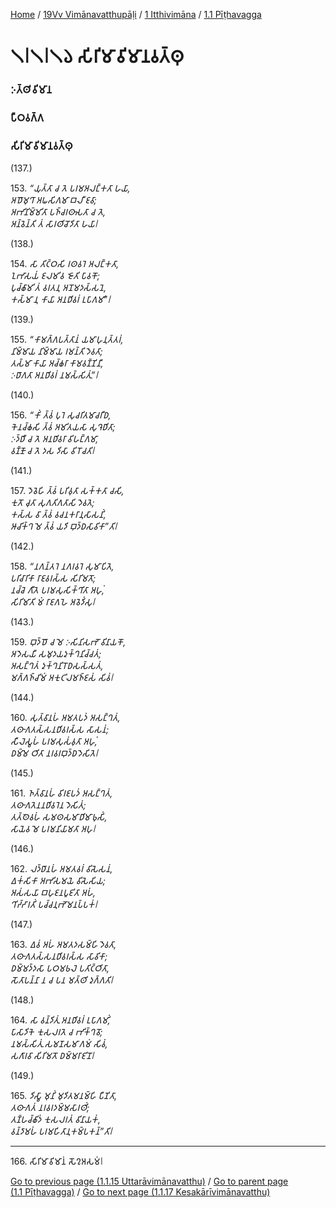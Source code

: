 
[Home](/) / [19Vv Vimānavatthupāḷi](../../../19Vv.md) / [1 Itthivimāna](../../1.md) / [1.1 Pīṭhavagga](../1.1.md)

# 𑁧𑁇𑁧𑁇𑁧𑁬 𑀲𑀺𑀭𑀺𑀫𑀸𑀯𑀺𑀫𑀸𑀦𑀯𑀢𑁆𑀣𑀼

### 𑀇𑀢𑁆𑀣𑀺𑀯𑀺𑀫𑀸𑀦

### 𑀧𑀻𑀞𑀯𑀕𑁆𑀕

### 𑀲𑀺𑀭𑀺𑀫𑀸𑀯𑀺𑀫𑀸𑀦𑀯𑀢𑁆𑀣𑀼

(137.)

153\. _“𑀬𑀼𑀢𑁆𑀢𑀸 𑀘 𑀢𑁂 𑀧𑀭𑀫𑀅𑀮𑀗𑁆𑀓𑀢𑀸 𑀳𑀬𑀸,_  
_𑀅𑀥𑁄𑀫𑀼𑀔𑀸 𑀅𑀖𑀲𑀺𑀕𑀫𑀸 𑀩𑀮𑀻 𑀚𑀯𑀸;_  
_𑀅𑀪𑀺𑀦𑀺𑀫𑁆𑀫𑀺𑀢𑀸 𑀧𑀜𑁆𑀘𑀭𑀣𑀸𑀲𑀢𑀸 𑀘 𑀢𑁂,_  
_𑀅𑀦𑁆𑀯𑁂𑀦𑁆𑀢𑀺 𑀢𑀁 𑀲𑀸𑀭𑀣𑀺𑀘𑁄𑀤𑀺𑀢𑀸 𑀳𑀬𑀸𑁇_  


(138.)

154\. _𑀲𑀸 𑀢𑀺𑀝𑁆𑀞𑀲𑀺 𑀭𑀣𑀯𑀭𑁂 𑀅𑀮𑀗𑁆𑀓𑀢𑀸,_  
_𑀑𑀪𑀸𑀲𑀬𑀁 𑀚𑀮𑀫𑀺𑀯 𑀚𑁄𑀢𑀺 𑀧𑀸𑀯𑀓𑁄;_  
_𑀧𑀼𑀘𑁆𑀙𑀸𑀫𑀺 𑀢𑀁 𑀯𑀭𑀢𑀦𑀼 𑀅𑀦𑁄𑀫𑀤𑀲𑁆𑀲𑀦𑁂,_  
_𑀓𑀲𑁆𑀫𑀸 𑀦𑀼 𑀓𑀸𑀬𑀸 𑀅𑀦𑀥𑀺𑀯𑀭𑀁 𑀉𑀧𑀸𑀕𑀫𑀺”𑁇_  


(139.)

155\. _“𑀓𑀸𑀫𑀕𑁆𑀕𑀧𑀢𑁆𑀢𑀸𑀦𑀁 𑀬𑀫𑀸𑀳𑀼𑀦𑀼𑀢𑁆𑀢𑀭𑀁,_  
_𑀦𑀺𑀫𑁆𑀫𑀸𑀬 𑀦𑀺𑀫𑁆𑀫𑀸𑀬 𑀭𑀫𑀦𑁆𑀢𑀺 𑀤𑁂𑀯𑀢𑀸;_  
_𑀢𑀲𑁆𑀫𑀸 𑀓𑀸𑀬𑀸 𑀅𑀘𑁆𑀙𑀭𑀸 𑀓𑀸𑀫𑀯𑀡𑁆𑀡𑀺𑀦𑀻,_  
_𑀇𑀥𑀸𑀕𑀢𑀸 𑀅𑀦𑀥𑀺𑀯𑀭𑀁 𑀦𑀫𑀲𑁆𑀲𑀺𑀢𑀼𑀁”𑁇_  


(140.)

156\. _“𑀓𑀺𑀁 𑀢𑁆𑀯𑀁 𑀧𑀼𑀭𑁂 𑀲𑀼𑀘𑀭𑀺𑀢𑀫𑀸𑀘𑀭𑀻𑀥,_  
_𑀓𑁂𑀦𑀘𑁆𑀙𑀲𑀺 𑀢𑁆𑀯𑀁 𑀅𑀫𑀺𑀢𑀬𑀲𑀸 𑀲𑀼𑀔𑁂𑀥𑀺𑀢𑀸;_  
_𑀇𑀤𑁆𑀥𑀻 𑀘 𑀢𑁂 𑀅𑀦𑀥𑀺𑀯𑀭𑀸 𑀯𑀺𑀳𑀗𑁆𑀕𑀫𑀸,_  
_𑀯𑀡𑁆𑀡𑁄 𑀘 𑀢𑁂 𑀤𑀲 𑀤𑀺𑀲𑀸 𑀯𑀺𑀭𑁄𑀘𑀢𑀺𑁇_  


(141.)

157\. _𑀤𑁂𑀯𑁂𑀳𑀺 𑀢𑁆𑀯𑀁 𑀧𑀭𑀺𑀯𑀼𑀢𑀸 𑀲𑀓𑁆𑀓𑀢𑀸 𑀘𑀲𑀺,_  
_𑀓𑀼𑀢𑁄 𑀘𑀼𑀢𑀸 𑀲𑀼𑀕𑀢𑀺𑀕𑀢𑀸𑀲𑀺 𑀤𑁂𑀯𑀢𑁂;_  
_𑀓𑀲𑁆𑀲 𑀯𑀸 𑀢𑁆𑀯𑀁 𑀯𑀘𑀦𑀓𑀭𑀸𑀦𑀼𑀲𑀸𑀲𑀦𑀺𑀁,_  
_𑀆𑀘𑀺𑀓𑁆𑀔 𑀫𑁂 𑀢𑁆𑀯𑀁 𑀬𑀤𑀺 𑀩𑀼𑀤𑁆𑀥𑀲𑀸𑀯𑀺𑀓𑀸”𑀢𑀺𑁇_  


(142.)

158\. _“𑀦𑀕𑀦𑁆𑀢𑀭𑁂 𑀦𑀕𑀭𑀯𑀭𑁂 𑀲𑀼𑀫𑀸𑀧𑀺𑀢𑁂,_  
_𑀧𑀭𑀺𑀘𑀸𑀭𑀺𑀓𑀸 𑀭𑀸𑀚𑀯𑀭𑀲𑁆𑀲 𑀲𑀺𑀭𑀺𑀫𑀢𑁄;_  
_𑀦𑀘𑁆𑀘𑁂 𑀕𑀻𑀢𑁂 𑀧𑀭𑀫𑀲𑀼𑀲𑀺𑀓𑁆𑀔𑀺𑀢𑀸 𑀅𑀳𑀼𑀁,_  
_𑀲𑀺𑀭𑀺𑀫𑀸𑀢𑀺 𑀫𑀁 𑀭𑀸𑀚𑀕𑀳𑁂 𑀅𑀯𑁂𑀤𑀺𑀁𑀲𑀼𑁇_  


(143.)

159\. _𑀩𑀼𑀤𑁆𑀥𑁄 𑀘 𑀫𑁂 𑀇𑀲𑀺𑀦𑀺𑀲𑀪𑁄 𑀯𑀺𑀦𑀸𑀬𑀓𑁄,_  
_𑀅𑀤𑁂𑀲𑀬𑀻 𑀲𑀫𑀼𑀤𑀬𑀤𑀼𑀓𑁆𑀔𑀦𑀺𑀘𑁆𑀘𑀢𑀁;_  
_𑀅𑀲𑀗𑁆𑀔𑀢𑀁 𑀤𑀼𑀓𑁆𑀔𑀦𑀺𑀭𑁄𑀥𑀲𑀲𑁆𑀲𑀢𑀁,_  
_𑀫𑀕𑁆𑀕𑀜𑁆𑀘𑀺𑀫𑀁 𑀅𑀓𑀼𑀝𑀺𑀮𑀫𑀜𑁆𑀚𑀲𑀁 𑀲𑀺𑀯𑀁𑁇_  


(144.)

160\. _𑀲𑀼𑀢𑁆𑀯𑀸𑀦𑀳𑀁 𑀅𑀫𑀢𑀧𑀤𑀁 𑀅𑀲𑀗𑁆𑀔𑀢𑀁,_  
_𑀢𑀣𑀸𑀕𑀢𑀲𑁆𑀲𑀦𑀥𑀺𑀯𑀭𑀲𑁆𑀲 𑀲𑀸𑀲𑀦𑀁;_  
_𑀲𑀻𑀮𑁂𑀲𑁆𑀯𑀳𑀁 𑀧𑀭𑀫𑀲𑀼𑀲𑀁𑀯𑀼𑀢𑀸 𑀅𑀳𑀼𑀁,_  
_𑀥𑀫𑁆𑀫𑁂 𑀞𑀺𑀢𑀸 𑀦𑀭𑀯𑀭𑀩𑀼𑀤𑁆𑀥𑀤𑁂𑀲𑀺𑀢𑁂𑁇_  


(145.)

161\. _𑀜𑀢𑁆𑀯𑀸𑀦𑀳𑀁 𑀯𑀺𑀭𑀚𑀧𑀤𑀁 𑀅𑀲𑀗𑁆𑀔𑀢𑀁,_  
_𑀢𑀣𑀸𑀕𑀢𑁂𑀦𑀦𑀥𑀺𑀯𑀭𑁂𑀦 𑀤𑁂𑀲𑀺𑀢𑀁;_  
_𑀢𑀢𑁆𑀣𑁂𑀯𑀳𑀁 𑀲𑀫𑀣𑀲𑀫𑀸𑀥𑀺𑀫𑀸𑀨𑀼𑀲𑀺𑀁,_  
_𑀲𑀸𑀬𑁂𑀯 𑀫𑁂 𑀧𑀭𑀫𑀦𑀺𑀬𑀸𑀫𑀢𑀸 𑀅𑀳𑀼𑁇_  


(146.)

162\. _𑀮𑀤𑁆𑀥𑀸𑀦𑀳𑀁 𑀅𑀫𑀢𑀯𑀭𑀁 𑀯𑀺𑀲𑁂𑀲𑀦𑀁,_  
_𑀏𑀓𑀁𑀲𑀺𑀓𑀸 𑀅𑀪𑀺𑀲𑀫𑀬𑁂 𑀯𑀺𑀲𑁂𑀲𑀺𑀬;_  
_𑀅𑀲𑀁𑀲𑀬𑀸 𑀩𑀳𑀼𑀚𑀦𑀧𑀽𑀚𑀺𑀢𑀸 𑀅𑀳𑀁,_  
_𑀔𑀺𑀟𑁆𑀟𑀸𑀭𑀢𑀺𑀁 𑀧𑀘𑁆𑀘𑀦𑀼𑀪𑁄𑀫𑀦𑀧𑁆𑀧𑀓𑀁𑁇_  


(147.)

163\. _𑀏𑀯𑀁 𑀅𑀳𑀁 𑀅𑀫𑀢𑀤𑀲𑀫𑁆𑀳𑀺 𑀤𑁂𑀯𑀢𑀸,_  
_𑀢𑀣𑀸𑀕𑀢𑀲𑁆𑀲𑀦𑀥𑀺𑀯𑀭𑀲𑁆𑀲 𑀲𑀸𑀯𑀺𑀓𑀸;_  
_𑀥𑀫𑁆𑀫𑀤𑁆𑀤𑀲𑀸 𑀧𑀞𑀫𑀨𑀮𑁂 𑀧𑀢𑀺𑀝𑁆𑀞𑀺𑀢𑀸,_  
_𑀲𑁄𑀢𑀸𑀧𑀦𑁆𑀦𑀸 𑀦 𑀘 𑀧𑀦 𑀫𑀢𑁆𑀣𑀺 𑀤𑀼𑀕𑁆𑀕𑀢𑀺𑁇_  


(148.)

164\. _𑀲𑀸 𑀯𑀦𑁆𑀤𑀺𑀢𑀼𑀁 𑀅𑀦𑀥𑀺𑀯𑀭𑀁 𑀉𑀧𑀸𑀕𑀫𑀺𑀁,_  
_𑀧𑀸𑀲𑀸𑀤𑀺𑀓𑁂 𑀓𑀼𑀲𑀮𑀭𑀢𑁂 𑀘 𑀪𑀺𑀓𑁆𑀔𑀯𑁄;_  
_𑀦𑀫𑀲𑁆𑀲𑀺𑀢𑀼𑀁 𑀲𑀫𑀡𑀲𑀫𑀸𑀕𑀫𑀁 𑀲𑀺𑀯𑀁,_  
_𑀲𑀕𑀸𑀭𑀯𑀸 𑀲𑀺𑀭𑀺𑀫𑀢𑁄 𑀥𑀫𑁆𑀫𑀭𑀸𑀚𑀺𑀦𑁄𑁇_  


(149.)

165\. _𑀤𑀺𑀲𑁆𑀯𑀸 𑀫𑀼𑀦𑀺𑀁 𑀫𑀼𑀤𑀺𑀢𑀫𑀦𑀫𑁆𑀳𑀺 𑀧𑀻𑀡𑀺𑀢𑀸,_  
_𑀢𑀣𑀸𑀕𑀢𑀁 𑀦𑀭𑀯𑀭𑀤𑀫𑁆𑀫𑀲𑀸𑀭𑀣𑀺𑀁;_  
_𑀢𑀡𑁆𑀳𑀘𑁆𑀙𑀺𑀤𑀁 𑀓𑀼𑀲𑀮𑀭𑀢𑀁 𑀯𑀺𑀦𑀸𑀬𑀓𑀁,_  
_𑀯𑀦𑁆𑀤𑀸𑀫𑀳𑀁 𑀧𑀭𑀫𑀳𑀺𑀢𑀸𑀦𑀼𑀓𑀫𑁆𑀧𑀓𑀦𑁆”𑀢𑀺𑁇_  


---

166\. 𑀲𑀺𑀭𑀺𑀫𑀸𑀯𑀺𑀫𑀸𑀦𑀁 𑀲𑁄𑀍𑀅𑀲𑀫𑀁𑁇



[Go to previous page (1.1.15 Uttarāvimānavatthu)](1.1.15.md) / [Go to parent page (1.1 Pīṭhavagga)](../1.1.md) / [Go to next page (1.1.17 Kesakārīvimānavatthu)](1.1.17.md)


